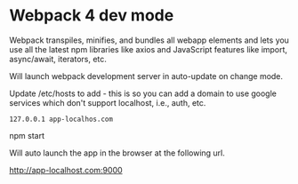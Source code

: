
# Webpack 4 dev mode

Webpack transpiles, minifies, and bundles all webapp elements and lets you use all the latest npm libraries like axios and JavaScript features like import, async/await, iterators, etc.

Will launch webpack development server in auto-update on change mode.

Update /etc/hosts to add - this is so you can add a domain to use google services which don't support localhost, i.e., auth, etc.

```
127.0.0.1 app-localhos.com
```

npm start

Will auto launch the app in the browser at the following url.

http://app-localhost.com:9000
